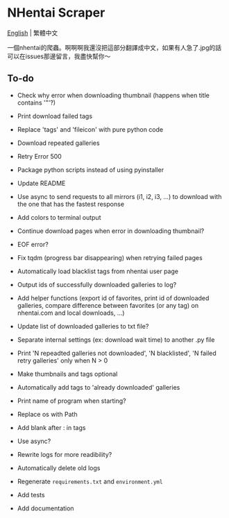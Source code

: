 # NHentai Scraper
[English](https://github.com/miminame-daisuki/nhentai-scraper/blob/main/README.md) | 繁體中文

一個nhentai的爬蟲。啊啊啊我還沒把這部分翻譯成中文，如果有人急了.jpg的話可以在issues那邊留言，我盡快幫你～

## To-do
- Check why error when downloading thumbnail (happens when title contains '"'?)
- Print download failed tags
- Replace 'tags' and 'fileicon' with pure python code
- Download repeated galleries
- Retry Error 500

- Package python scripts instead of using pyinstaller
- Update README
- Use async to send requests to all mirrors (i1, i2, i3, ...) to download with the one that has the fastest response
- Add colors to terminal output
- Continue download pages when error in downloading thumbnail?
- EOF error?
- Fix tqdm (progress bar disappearing) when retrying failed pages
- Automatically load blacklist tags from nhentai user page
- Output ids of successfully downloaded galleries to log?
- Add helper functions (export id of favorites, print id of downloaded galleries, compare difference between favorites (or any tag) on nhentai.com and local downloads, ...)
- Update list of downloaded galleries to txt file?
- Separate internal settings (ex: download wait time) to another .py file
- Print 'N repeadted galleries not downloaded', 'N blacklisted', 'N failed retry galleries' only when N > 0
- Make thumbnails and tags optional
- Automatically add tags to 'already downloaded' galleries

- Print name of program when starting?
- Replace os with Path
- Add blank after : in tags
- Use async?
- Rewrite logs for more readibility?
- Automatically delete old logs
- Regenerate `requirements.txt` and `environment.yml`
- Add tests
- Add documentation
